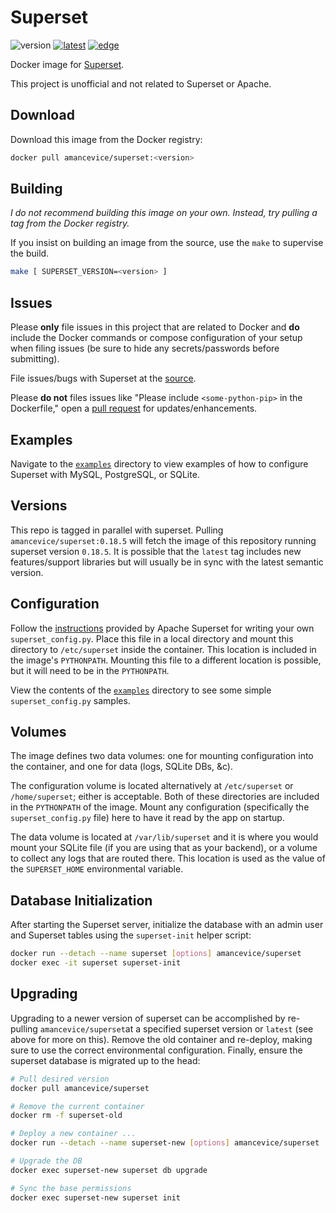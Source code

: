 # Superset

![version](https://img.shields.io/docker/v/amancevice/superset?color=blue&label=version&logo=python&logoColor=eee&sort=semver&style=flat-square)
[![latest](https://img.shields.io/github/workflow/status/amancevice/docker-superset/latest?label=latest&logo=docker&logoColor=eee&style=flat-square)](https://github.com/amancevice/docker-superset/actions)
[![edge](https://img.shields.io/github/workflow/status/amancevice/docker-superset/edge?label=edge&logo=docker&logoColor=eee&style=flat-square)](https://github.com/amancevice/docker-superset/actions)

Docker image for [Superset](https://github.com/ApacheInfra/superset).

This project is unofficial and not related to Superset or Apache.

## Download

Download this image from the Docker registry:

```bash
docker pull amancevice/superset:<version>
```

## Building

*I do not recommend building this image on your own. Instead, try pulling a tag from the Docker registry.*

If you insist on building an image from the source, use the `make` to supervise the build.

```bash
make [ SUPERSET_VERSION=<version> ]
```

## Issues

Please **only** file issues in this project that are related to Docker and **do** include the Docker commands or compose configuration of your setup when filing issues (be sure to hide any secrets/passwords before submitting).

File issues/bugs with Superset at the [source](https://github.com/apache/incubator-superset/issues).

Please **do not** files issues like "Please include `<some-python-pip>` in the Dockerfile," open a [pull request](https://github.com/amancevice/superset/pulls) for updates/enhancements.


## Examples

Navigate to the [`examples`](./examples) directory to view examples of how to configure Superset with MySQL, PostgreSQL, or SQLite.


## Versions

This repo is tagged in parallel with superset. Pulling `amancevice/superset:0.18.5` will fetch the image of this repository running superset version `0.18.5`. It is possible that the `latest` tag includes new features/support libraries but will usually be in sync with the latest semantic version.


## Configuration

Follow the [instructions](https://superset.incubator.apache.org/installation.html#configuration) provided by Apache Superset for writing your own `superset_config.py`. Place this file in a local directory and mount this directory to `/etc/superset` inside the container. This location is included in the image's `PYTHONPATH`. Mounting this file to a different location is possible, but it will need to be in the `PYTHONPATH`.

View the contents of the [`examples`](./examples) directory to see some simple `superset_config.py` samples.


## Volumes

The image defines two data volumes: one for mounting configuration into the container, and one for data (logs, SQLite DBs, &c).

The configuration volume is located alternatively at `/etc/superset` or `/home/superset`; either is acceptable. Both of these directories are included in the `PYTHONPATH` of the image. Mount any configuration (specifically the `superset_config.py` file) here to have it read by the app on startup.

The data volume is located at `/var/lib/superset` and it is where you would mount your SQLite file (if you are using that as your backend), or a volume to collect any logs that are routed there. This location is used as the value of the `SUPERSET_HOME` environmental variable.

## Database Initialization

After starting the Superset server, initialize the database with an admin user and Superset tables using the `superset-init` helper script:

```bash
docker run --detach --name superset [options] amancevice/superset
docker exec -it superset superset-init
```

## Upgrading

Upgrading to a newer version of superset can be accomplished by re-pulling `amancevice/superset`at a specified superset version or `latest` (see above for more on this). Remove the old container and re-deploy, making sure to use the correct environmental configuration. Finally, ensure the superset database is migrated up to the head:

```bash
# Pull desired version
docker pull amancevice/superset

# Remove the current container
docker rm -f superset-old

# Deploy a new container ...
docker run --detach --name superset-new [options] amancevice/superset

# Upgrade the DB
docker exec superset-new superset db upgrade

# Sync the base permissions
docker exec superset-new superset init
```
